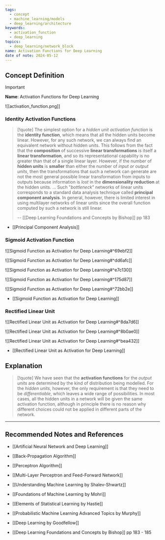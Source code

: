 ```yaml
---
tags:
  - concept
  - machine_learning/models
  - deep_learning/architecture
keywords:
  - activation_function
  - deep_learning
topics:
  - deep_learning/network_block
name: Activation Functions for Deep Learning
date of note: 2024-05-12
---
```


## Concept Definition

>[!important]
>**Name**: Activation Functions for Deep Learning

![[activation_function.png]]

### Identity Activation Functions

>[!quote]
>The simplest option for a *hidden unit activation function* is the **identity function**, which means that all the hidden units become linear. However, for any such network, we can always find an equivalent network without hidden units. This follows from the fact that the **composition** of successive **linear transformations** is itself a **linear transformation**, and so its representational capability is no greater than that of a single linear layer. However, if the number of **hidden units** is **smaller** than either the number of *input or output units*, then the transformations that such a network can generate are not the most general possible linear transformation from inputs to outputs because information is *lost* in the **dimensionality reduction** at the hidden units. ... Such "*bottleneck*" networks of linear units corresponds to a standard data analysis technique called **principal component analysis**. In general, however, there is limited interest in using multilayer networks of linear units since the overall function computed by such a network is still linear.
>
>-- [[Deep Learning Foundations and Concepts by Bishop]] pp 183

- [[Principal Component Analysis]]

### Sigmoid Activation Function

![[Sigmoid Function as Activation for Deep Learning#^69ebf2]]

![[Sigmoid Function as Activation for Deep Learning#^dd6afc]]

![[Sigmoid Function as Activation for Deep Learning#^e7c130]]

![[Sigmoid Function as Activation for Deep Learning#^175d87]]

![[Sigmoid Function as Activation for Deep Learning#^72bb2e]]

- [[Sigmoid Function as Activation for Deep Learning]]


### Rectified Linear Unit

![[Rectified Linear Unit as Activation for Deep Learning#^8da7d6]]


![[Rectified Linear Unit as Activation for Deep Learning#^8b0ae0]]


![[Rectified Linear Unit as Activation for Deep Learning#^bea432]]


- [[Rectified Linear Unit as Activation for Deep Learning]]

## Explanation

>[!quote]
>We have seen that the **activation functions** for the *output units* are determined by the kind of distribution being modelled. For the *hidden units*, however, the only requirement is that they need to be *differentiable*, which leaves a wide range of possibilities. In most cases, all the hidden units in a network will be given the same activation function, although in principle there is no reason why different choices could not be applied in different parts of the network.





-----------
##  Recommended Notes and References



- [[Artificial Neural Network and Deep Learning]]
- [[Back-Propagation Algorithm]]
- [[Perceptron Algorithm]]
- [[Multi-Layer Perceptron and Feed-Forward Network]]


- [[Understanding Machine Learning by Shalev-Shwartz]]
- [[Foundations of Machine Learning by Mohri]]
- [[Elements of Statistical Learning by Hastie]]

- [[Probabilistic Machine Learning Advanced Topics by Murphy]]
- [[Deep Learning by Goodfellow]] 
- [[Deep Learning Foundations and Concepts by Bishop]] pp 183 - 185
